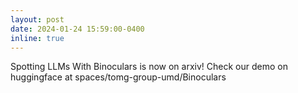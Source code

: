 ```yaml
---
layout: post
date: 2024-01-24 15:59:00-0400
inline: true
---
```


Spotting LLMs With Binoculars is now on arxiv! Check our demo on huggingface at spaces/tomg-group-umd/Binoculars
